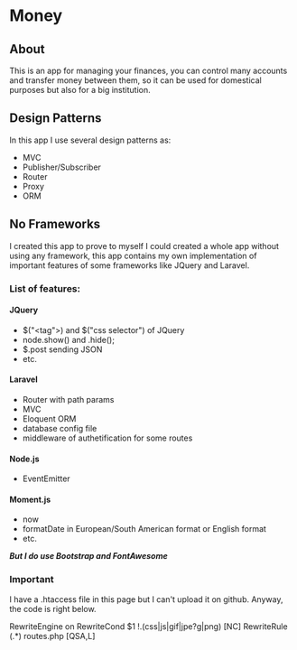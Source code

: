 # Money

## About
This is an app for managing your finances, you can control many accounts and transfer money between them, so it can be used for domestical purposes but also for a big institution.

## Design Patterns
In this app I use several design patterns as:

* MVC
* Publisher/Subscriber
* Router
* Proxy
* ORM

## No Frameworks
I created this app to prove to myself I could created a whole app without using any framework, this app contains my own implementation of important features of some frameworks like JQuery and Laravel.

### List of features:

#### JQuery
* $("<tag">) and $("css selector") of JQuery
* node.show() and .hide();
* $.post sending JSON
* etc.

#### Laravel
* Router with path params
* MVC 
* Eloquent ORM
* database config file
* middleware of authetification for some routes

#### Node.js
* EventEmitter 

#### Moment.js
* now
* formatDate in European/South American format or English format
* etc.

***But I do use Bootstrap and FontAwesome***

### Important
I have a .htaccess file in this page but I can't upload it on github. Anyway, the code is right below.

RewriteEngine on
RewriteCond $1 !\.(css|js|gif|jpe?g|png) [NC]
RewriteRule (.*) routes.php [QSA,L]
